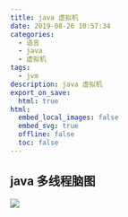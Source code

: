 ```yaml
---
title: java 虚拟机
date: 2019-08-26 10:57:34
categories:
  - 语言
  - java
  - 虚拟机
tags:
  - jvm
description: java 虚拟机
export_on_save:
  html: true
html:
  embed_local_images: false
  embed_svg: true
  offline: false
  toc: false
---
```


## java 多线程脑图

![](https://raw.githubusercontent.com/jiangwei618/note/master/assets/image/1多线程脑图.md-2019-08-06-16-01-20.png)
